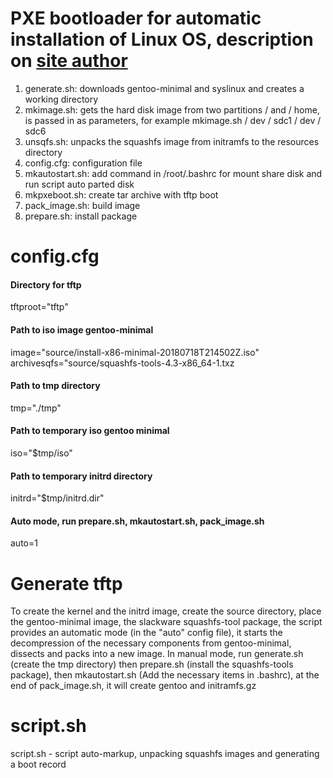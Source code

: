 # PXE bootloader for automatic installation of Linux OS, description on [site author](https://vlad.krasnodar-it-service.ru)
1.	generate.sh: downloads gentoo-minimal and syslinux and creates a working directory
2.	mkimage.sh: gets the hard disk image from two partitions / and / home, is passed in as parameters, for example mkimage.sh / dev / sdc1 / dev / sdc6
3.	unsqfs.sh: unpacks the squashfs image from initramfs to the resources directory
4.  config.cfg: configuration file
5.  mkautostart.sh: add command in /root/.bashrc for mount share disk and run script auto parted disk
6.  mkpxeboot.sh: create tar archive with tftp boot
7.  pack_image.sh: build image
8.  prepare.sh: install package
# config.cfg  
  #### Directory for tftp  
  tftproot="tftp"  
  #### Path to iso image gentoo-minimal  
  image="source/install-x86-minimal-20180718T214502Z.iso"  
  archivesqfs="source/squashfs-tools-4.3-x86_64-1.txz  
  #### Path to tmp directory  
  tmp="./tmp"  
  #### Path to temporary iso gentoo minimal  
  iso="$tmp/iso"  
  #### Path to temporary initrd directory   
  initrd="$tmp/initrd.dir"  
  #### Auto mode, run prepare.sh, mkautostart.sh, pack_image.sh  
  auto=1  
 # Generate tftp
 To create the kernel and the initrd image, create the source directory, place the gentoo-minimal image, the slackware squashfs-tool package, the script provides an automatic mode (in the "auto" config file), it starts the decompression of the necessary components from gentoo-minimal, dissects and packs into a new image.
In manual mode, run generate.sh (create the tmp directory) then prepare.sh (install the squashfs-tools package), then mkautostart.sh (Add the necessary items in .bashrc), at the end of pack_image.sh, it will create gentoo and initramfs.gz
# script.sh
  script.sh - script auto-markup, unpacking squashfs images and generating a boot record
